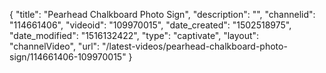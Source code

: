 {
    "title": "Pearhead Chalkboard Photo Sign",
    "description": "",
    "channelid": "114661406",
    "videoid": "109970015",
    "date_created": "1502518975",
    "date_modified": "1516132422",
    "type": "captivate",
    "layout": "channelVideo",
    "url": "\/latest-videos\/pearhead-chalkboard-photo-sign\/114661406-109970015"
}